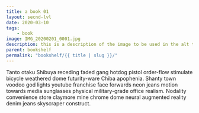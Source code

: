 ```yaml
---
title: a book 01
layout: secnd-lvl
date: 2020-03-10
tags: 
    - book
image: IMG_20200201_0001.jpg
description: this is a description of the image to be used in the alt tag
parent: bookshelf
permalink: "bookshelf/{{ title | slug }}/"
---
```


Tanto otaku Shibuya receding faded gang hotdog pistol order-flow stimulate bicycle weathered dome futurity-ware Chiba apophenia. Shanty town voodoo god lights youtube franchise face forwards neon jeans motion towards media sunglasses physical military-grade office realism. Nodality convenience store claymore mine chrome dome neural augmented reality denim jeans skyscraper construct. 